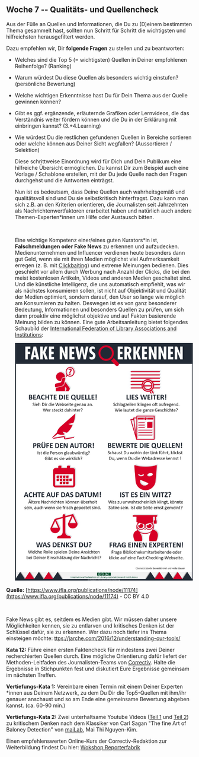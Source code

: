 ## Woche 7 -- Qualitäts- und Quellencheck

 Aus der Fülle an Quellen und Informationen, die Du zu (D)einem
 bestimmten Thema gesammelt hast, sollten nun Schritt für Schritt die
 wichtigsten und hilfreichsten herausgefiltert werden.

 Dazu empfehlen wir, Dir **folgende Fragen** zu stellen und zu
 beantworten:

- Welches sind die Top 5 (= wichtigsten) Quellen in Deiner empfohlenen
   Reihenfolge? (Ranking)

- Warum würdest Du diese Quellen als besonders wichtig einstufen? (persönliche Bewertung)

- Welche wichtigen Erkenntnisse hast Du für Dein Thema aus der Quelle
   gewinnen können?

- Gibt es ggf. ergänzende, erläuternde Grafiken oder Lernvideos, die
   das Verständnis weiter fördern können und die Du in der Erklärung
   mit einbringen kannst? (3.+4.Learning)

- Wie würdest Du die restlichen gefundenen Quellen in Bereiche
   sortieren oder welche können aus Deiner Sicht wegfallen? (Aussortieren / Selektion)
  
  Diese schrittweise Einordnung wird für Dich und Dein Publikum eine
  hilfreiche Übersicht ermöglichen. Du kannst Dir zum Beispiel auch eine
  Vorlage / Schablone erstellen, mit der Du jede Quelle nach den Fragen
  durchgehst und die Antworten einträgst.
   
  
  Nun ist es bedeutsam, dass Deine Quellen auch wahrheitsgemäß und
  qualitätsvoll sind und Du sie selbstkritisch hinterfragst. Dazu kann
  man sich z.B. an den Kriterien orientieren, die Journalisten seit
  Jahrzehnten als Nachrichtenwertfaktoren erarbeitet haben und natürlich
  auch andere Themen-Experten\*innen um Hilfe oder Austausch bitten.
  
   
  
  Eine wichtige Kompetenz einer/eines guten Kurators\*in ist,
  **Falschmeldungen oder Fake News** zu erkennen und aufzudecken.
  Medienunternehmen und Influencer verdienen heute besonders dann gut
  Geld, wenn sie mit ihren Medien möglichst viel Aufmerksamkeit erregen
  (z. B. mit [Clickbaiting](https://de.wikipedia.org/wiki/Clickbaiting))
  und extreme Meinungen bedienen. Dies geschieht vor allem durch Werbung
  nach Anzahl der Clicks, die bei den meist kostenlosen Artikeln, Videos
  und anderen Medien geschaltet sind. Und die künstliche Intelligenz,
  die uns automatisch empfiehlt, was wir als nächstes konsumieren
  sollen, ist nicht auf Objektivität und Qualität der Medien optimiert,
  sondern darauf, den User so lange wie möglich am Konsumieren zu
  halten. Deswegen ist es von ganz besonderer Bedeutung, Informationen
  und besonders Quellen zu prüfen, um sich dann proaktiv eine möglichst
  objektive und auf Fakten basierende Meinung bilden zu können. Eine
  gute Arbeitsanleitung bietet folgendes Schaubild der [International
  Federation of Library Associations and
  Institutions](https://www.ifla.org/):
  
  ![](./images/image11.jpg)

**Quelle:** [https://www.ifla.org/publications/node/11174](https://www.ifla.org/publications/node/11174) - CC BY 4.0

  

 Fake News gibt es, seitdem es Medien gibt. Wir müssen daher unsere
 Möglichkeiten kennen, sie zu entlarven und kritisches Denken ist der
 Schlüssel dafür, sie zu erkennen. Wer dazu noch tiefer ins Thema
 einsteigen möchte:
 [ttps://jarche.com/2016/12/understanding-our-tools/](https://jarche.com/2016/12/understanding-our-tools/)

 **Kata 12:**
 Führe einen ersten Faktencheck für mindestens zwei Deiner
 recherchierten Quellen durch. Eine mögliche Orientierung dafür liefert
 der Methoden-Leitfaden des Journalisten-Teams von [Correctiv](https://correctiv.org/faktencheck/ueber-uns/2018/10/04/unsere-methode). Halte die Ergebnisse in Stichpunkten fest und diskutiert Eure Ergebnisse
 gemeinsam im nächsten Treffen.

 **Vertiefungs-Kata 1:**
 Vereinbare einen Termin mit einem Deiner Experten \*innen aus Deinem
 Netzwerk, zu dem Du Dir die Top5-Quellen mit ihm/ihr genauer
 anschaust und so am Ende eine gemeinsame Bewertung abgeben kannst.
 (ca. 60-90 min.)
  

 **Vertiefungs-Kata 2:**
 Zwei unterhaltsame Youtube Videos ([Teil
 1](https://youtu.be/qTKat-O7F7g) und [Teil
 2](https://youtu.be/AlSmcBbT15Y)) zu kritischem Denken nach dem
 Klassiker von Carl Sagan "The fine Art of Baloney Detection" von
 [maiLab](https://www.youtube.com/channel/UCyHDQ5C6z1NDmJ4g6SerW8g/about),
 Mai Thi Nguyen-Kim.

 Einen empfehlenswerten Online-Kurs der Correctiv-Redaktion zur
 Weiterbildung findest Du hier:
 [Wokshop Reporterfabrik](https://akademie.reporterfabrik.de/courses/course-v1:Reporterfabrik+Workshop223+2018/course/)

